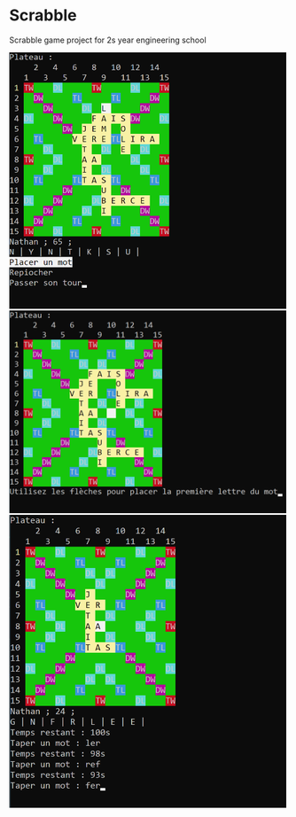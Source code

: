 # Scrabble
Scrabble game project for 2s year engineering school


<img src="img/scrabble1.png" alt="full board scrabble" width="500px">
<img src="img/scrabble2.png" alt="cursor scrabble" width="500px">
<img src="img/scrabble3.png" alt="time left scrabble" width="500px">
